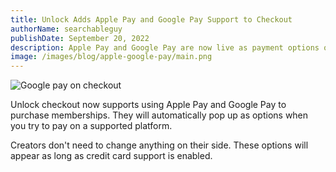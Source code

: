 ```yaml
---
title: Unlock Adds Apple Pay and Google Pay Support to Checkout
authorName: searchableguy
publishDate: September 20, 2022
description: Apple Pay and Google Pay are now live as payment options on checkout.
image: /images/blog/apple-google-pay/main.png
---
```


![Google pay on checkout](/images/blog/apple-google-pay/main.png)

Unlock checkout now supports using Apple Pay and Google Pay to purchase memberships. They will automatically pop up as options when you try to pay on a supported platform.

Creators don't need to change anything on their side. These options will appear as long as credit card support is enabled.
